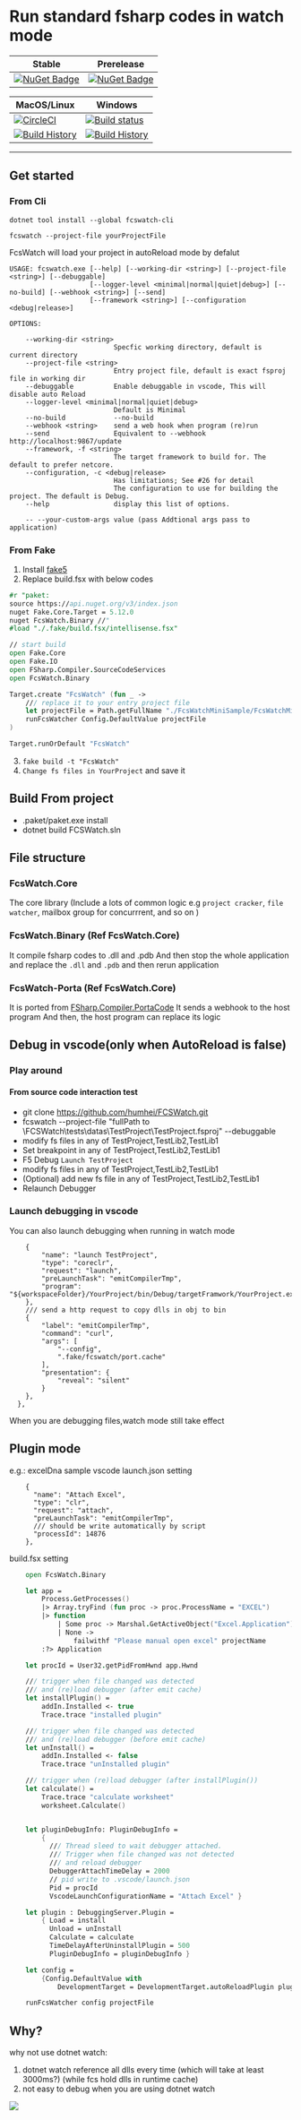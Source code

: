 # Run standard fsharp codes in watch mode

Stable | Prerelease
--- | ---
[![NuGet Badge](https://buildstats.info/nuget/FCSWatch.Binary)](https://www.nuget.org/packages/FCSWatch.Binary/) | [![NuGet Badge](https://buildstats.info/nuget/FCSWatch.Binary?includePreReleases=true)](https://www.nuget.org/packages/FCSWatch.Binary/)


MacOS/Linux | Windows
--- | ---
[![CircleCI](https://circleci.com/gh/humhei/FCSWatch.svg?style=svg)](https://circleci.com/gh/humhei/FCSWatch) | [![Build status](https://ci.appveyor.com/api/projects/status/0qnls95ohaytucsi?svg=true)](https://ci.appveyor.com/project/ts2fable-imports/FCSWatch)
[![Build History](https://buildstats.info/circleci/chart/humhei/FCSWatch)](https://circleci.com/gh/humhei/FCSWatch) | [![Build History](https://buildstats.info/appveyor/chart/ts2fable-imports/FCSWatch)](https://ci.appveyor.com/project/ts2fable-imports/FCSWatch)


---


## Get started
### From Cli
`dotnet tool install --global fcswatch-cli`

`fcswatch --project-file yourProjectFile`

FcsWatch will load your project in autoReload mode by defalut

```
USAGE: fcswatch.exe [--help] [--working-dir <string>] [--project-file <string>] [--debuggable]
                    [--logger-level <minimal|normal|quiet|debug>] [--no-build] [--webhook <string>] [--send]
                    [--framework <string>] [--configuration <debug|release>]

OPTIONS:

    --working-dir <string>
                          Specfic working directory, default is current directory
    --project-file <string>
                          Entry project file, default is exact fsproj file in working dir
    --debuggable          Enable debuggable in vscode, This will disable auto Reload
    --logger-level <minimal|normal|quiet|debug>
                          Default is Minimal
    --no-build            --no-build
    --webhook <string>    send a web hook when program (re)run
    --send                Equivalent to --webhook http://localhost:9867/update
    --framework, -f <string>
                          The target framework to build for. The default to prefer netcore.
    --configuration, -c <debug|release>
                          Has limitations; See #26 for detail
                          The configuration to use for building the project. The default is Debug.
    --help                display this list of options.

    -- --your-custom-args value (pass Addtional args pass to application)
```

### From Fake
1. Install [fake5](https://fake.build/fake-gettingstarted.html)
2. Replace build.fsx with below codes
```fsharp
#r "paket:
source https://api.nuget.org/v3/index.json
nuget Fake.Core.Target = 5.12.0
nuget FcsWatch.Binary //"
#load "./.fake/build.fsx/intellisense.fsx"

// start build
open Fake.Core
open Fake.IO
open FSharp.Compiler.SourceCodeServices
open FcsWatch.Binary

Target.create "FcsWatch" (fun _ ->
    /// replace it to your entry project file
    let projectFile = Path.getFullName "./FcsWatchMiniSample/FcsWatchMiniSample.fsproj"
    runFcsWatcher Config.DefaultValue projectFile
)

Target.runOrDefault "FcsWatch"

```
3. `fake build -t "FcsWatch"`
4. `Change fs files in YourProject` and save it


## Build From project
* .paket/paket.exe install
* dotnet build FCSWatch.sln

## File structure
### FcsWatch.Core
The core library (Include a lots of common logic
e.g `project cracker`, `file watcher`, mailbox group for concurrrent, and so on )

### FcsWatch.Binary (Ref FcsWatch.Core)
It compile fsharp codes to .dll and .pdb
And then stop the whole application and replace the `.dll` and `.pdb` and then rerun application

### FcsWatch-Porta (Ref FcsWatch.Core)
It is  ported from [FSharp.Compiler.PortaCode](https://github.com/fsprojects/FSharp.Compiler.PortaCode)
It sends a webhook to the host program
And then, the host program can replace its logic


## Debug in vscode(only when AutoReload is false)

### Play around
#### From source code interaction test
* git clone https://github.com/humhei/FCSWatch.git
* fcswatch --project-file "fullPath to \FCSWatch\tests\datas\TestProject\TestProject.fsproj" --debuggable
* modify fs files in any of TestProject,TestLib2,TestLib1
* Set breakpoint in any of TestProject,TestLib2,TestLib1
* F5 Debug `Launch TestProject`
* modify fs files in any of TestProject,TestLib2,TestLib1
* (Optional) add new fs file in any of TestProject,TestLib2,TestLib1
* Relaunch Debugger


### Launch debugging in vscode
You can also launch debugging when running in watch mode
```
    {
        "name": "launch TestProject",
        "type": "coreclr",
        "request": "launch",
        "preLaunchTask": "emitCompilerTmp",
        "program": "${workspaceFolder}/YourProject/bin/Debug/targetFramwork/YourProject.exe",
    },
    /// send a http request to copy dlls in obj to bin
    {
        "label": "emitCompilerTmp",
        "command": "curl",
        "args": [
            "--config",
            ".fake/fcswatch/port.cache"
        ],
        "presentation": {
            "reveal": "silent"
        }
    },
  },
```

When you are debugging files,watch mode still take effect


## Plugin mode
e.g.: excelDna sample
vscode launch.json setting
```
    {
      "name": "Attach Excel",
      "type": "clr",
      "request": "attach",
      "preLaunchTask": "emitCompilerTmp",
      /// should be write automatically by script
      "processId": 14876
    },
```

build.fsx setting
```fsharp
    open FcsWatch.Binary

    let app =
        Process.GetProcesses()
        |> Array.tryFind (fun proc -> proc.ProcessName = "EXCEL")
        |> function
            | Some proc -> Marshal.GetActiveObject("Excel.Application")
            | None ->
                failwithf "Please manual open excel" projectName
        :?> Application

    let procId = User32.getPidFromHwnd app.Hwnd

    /// trigger when file changed was detected
    /// and (re)load debugger (after emit cache)
    let installPlugin() =
        addIn.Installed <- true
        Trace.trace "installed plugin"

    /// trigger when file changed was detected
    /// and (re)load debugger (before emit cache)
    let unInstall() =
        addIn.Installed <- false
        Trace.trace "unInstalled plugin"

    /// trigger when (re)load debugger (after installPlugin())
    let calculate() =
        Trace.trace "calculate worksheet"
        worksheet.Calculate()


    let pluginDebugInfo: PluginDebugInfo =
        {
          /// Thread sleed to wait debugger attached.
          /// Trigger when file changed was not detected
          /// and reload debugger
          DebuggerAttachTimeDelay = 2000
          // pid write to .vscode/launch.json
          Pid = procId
          VscodeLaunchConfigurationName = "Attach Excel" }

    let plugin : DebuggingServer.Plugin =
        { Load = install
          Unload = unInstall
          Calculate = calculate
          TimeDelayAfterUninstallPlugin = 500
          PluginDebugInfo = pluginDebugInfo }

    let config =
        {Config.DefaultValue with
            DevelopmentTarget = DevelopmentTarget.autoReloadPlugin plugin }

    runFcsWatcher config projectFile

```

## Why?
why not use dotnet watch:
1. dotnet watch reference all dlls every time (which will take at least 3000ms?) (while fcs hold dlls in runtime cache)
2. not easy to debug when you are using dotnet watch


![](https://github.com/humhei/Resources/blob/Resources/TestfsFCSWatchVisualStud.gif)
